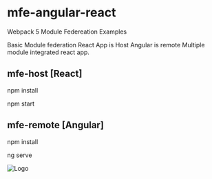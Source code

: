 # mfe-angular-react

Webpack 5 Module Federeation Examples

Basic Module federation React App is Host Angular is remote 
Multiple module integrated react app.


mfe-host [React]
---------------------
npm install

npm start


mfe-remote [Angular]
---------------------
npm install

ng serve

![Logo](https://raw.githubusercontent.com/id1945/microfrontend-angular-with-react-host/master/mfe.png)